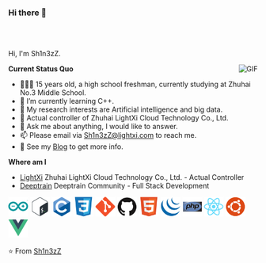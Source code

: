 ### Hi there 👋

<br />
<br />

Hi, I'm Sh1n3zZ.

  <img align="right" alt="GIF" src="https://stats.deeptrain.net/user/Sh1n3zZ" />

**Current Status Quo**

- 👨🏻‍💻 15 years old, a high school freshman, currently studying at Zhuhai No.3 Middle School.
- 🌱 I’m currently learning C++.
- 🤔 My research interests are Artificial intelligence and big data.
- 💼 Actual controller of Zhuhai LightXi Cloud Technology Co., Ltd.
- 💬 Ask me about anything, I would like to answer.
- 📫 Please email via Sh1n3zZ@lightxi.com to reach me.
- 👀 See my [Blog](https://akihitomi.com) to get more info.

**Where am I**

- [LightXi](https://github.com/LightXi/) Zhuhai LightXi Cloud Technology Co., Ltd. - Actual Controller
- [Deeptrain](https://github.com/Deeptrain-Community/) Deeptrain Community - Full Stack Development

<img src="./icon/arduino-original.svg" alt="arduino" width="40" height="40"/>
<img src="./icon/bash-original.svg" alt="bash" width="40" height="40"/>
<img src="./icon/c-original.svg" alt="c" width="40" height="40"/>
<img src="./icon/css3-original.svg" alt="css" width="40" height="40"/>
<img src="./icon/git-original.svg" alt="git" width="40" height="40"/>
<img src="./icon/github-original.svg" alt="github" width="40" height="40"/>
<img src="./icon/html5-original.svg" alt="html" width="40" height="40"/>
<img src="./icon/jquery-original.svg" alt="jquery" width="40" height="40"/>
<img src="./icon/php-original.svg" alt="php" width="40" height="40"/>
<img src="./icon/react-original.svg" alt="react" width="40" height="40"/>
<img src="./icon/ubuntu-plain.svg" alt="ubuntu" width="40" height="40"/>
<img src="./icon/vuejs-original.svg" alt="vuejs" width="40" height="40"/>



⭐️ From [Sh1n3zZ](https://github.com/Sh1n3zZ)
